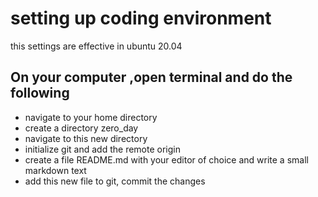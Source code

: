 # setting up coding environment
this settings are effective in ubuntu 20.04

## On your computer ,open terminal and do the following

* navigate to your home directory
* create a directory zero_day
* navigate to this new directory
* initialize git and add the remote origin
* create a file README.md with your editor of choice and write a small markdown text
* add this new file to git, commit the changes
